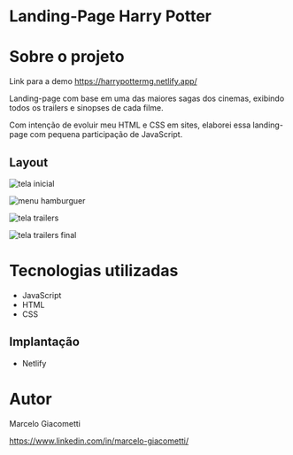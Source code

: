 # Landing-Page Harry Potter
# Sobre o projeto
Link para a demo https://harrypottermg.netlify.app/

Landing-page com base em uma das maiores sagas dos cinemas, exibindo todos os trailers e sinopses de cada filme.

Com intenção de evoluir meu HTML e CSS em sites, elaborei essa landing-page com pequena participação de JavaScript.

## Layout
![tela inicial](https://user-images.githubusercontent.com/51996663/199081013-6fef7fe2-29e2-4444-b4a4-c68c2fc53f22.jpg)

![menu hamburguer](https://user-images.githubusercontent.com/51996663/199081076-3e7d335c-d4c6-4908-b9c2-fd1e03ef29c6.jpg)

![tela trailers](https://user-images.githubusercontent.com/51996663/199081137-8fe439ac-a364-4cea-9be4-b37153509907.jpg)

![tela trailers final](https://user-images.githubusercontent.com/51996663/199081203-9a434fee-2302-4d2b-8aa0-40c4b93f3e58.jpg)

# Tecnologias utilizadas
- JavaScript
- HTML
- CSS

## Implantação
- Netlify

# Autor
Marcelo Giacometti

https://www.linkedin.com/in/marcelo-giacometti/
